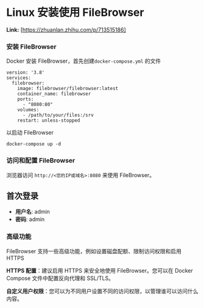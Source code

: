 # Linux 安装使用 FileBrowser



 **Link:** [https://zhuanlan.zhihu.com/p/713515186]

### 安装 FileBrowser  

Docker 安装 FileBrowser，首先创建`docker-compose.yml` 的文件

```
version: '3.8'
services:
  filebrowser:
    image: filebrowser/filebrowser:latest
    container_name: filebrowser
    ports:
      - "8080:80"
    volumes:
      - /path/to/your/files:/srv
    restart: unless-stopped
```

以启动 FileBrowser

```
docker-compose up -d
```
### 访问和配置 FileBrowser  

浏览器访问 `http://<您的IP或域名>:8080` 来使用 FileBrowser。

## 首次登录  

* **用户名**: admin
* **密码**: admin

### 高级功能  

FileBrowser 支持一些高级功能，例如设置磁盘配额、限制访问权限和启用 HTTPS

**HTTPS 配置**：建议启用 HTTPS 来安全地使用 FileBrowser。您可以在 Docker Compose 文件中配置反向代理和 SSL/TLS。

**自定义用户权限**：您可以为不同用户设置不同的访问权限，以管理谁可以访问什么内容。

